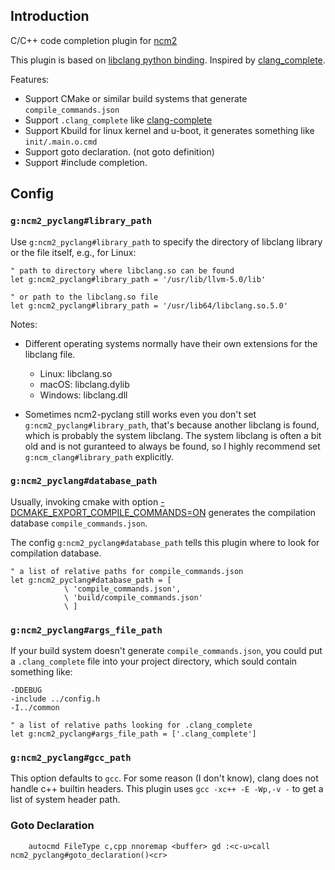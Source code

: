 
## Introduction

C/C++ code completion plugin for [ncm2](https://github.com/ncm2/ncm2)

This plugin is based on [libclang python
binding](https://github.com/llvm-mirror/clang). Inspired by
[clang_complete](https://github.com/Rip-Rip/clang_complete).

Features:

- Support CMake or similar build systems that generate `compile_commands.json`
- Support `.clang_complete` like [clang-complete](https://github.com/Rip-Rip/clang_complete)
- Support Kbuild for linux kernel and u-boot, it generates something like
  `init/.main.o.cmd`
- Support goto declaration. (not goto definition)
- Support #include completion.

## Config

### `g:ncm2_pyclang#library_path`

Use `g:ncm2_pyclang#library_path` to specify the directory of libclang library
or the file itself, e.g., for Linux:

```vim
" path to directory where libclang.so can be found
let g:ncm2_pyclang#library_path = '/usr/lib/llvm-5.0/lib'

" or path to the libclang.so file
let g:ncm2_pyclang#library_path = '/usr/lib64/libclang.so.5.0'
```

Notes:

- Different operating systems normally have their own extensions for the
  libclang file.

    - Linux: libclang.so
    - macOS: libclang.dylib
    - Windows: libclang.dll

- Sometimes ncm2-pyclang still works even you don't set
  `g:ncm2_pyclang#library_path`, that's because another libclang is found,
  which is probably the system libclang. The system libclang is often a bit
  old and is not guranteed to always be found, so I highly recommend set
  `g:ncm_clang#library_path` explicitly.

### `g:ncm2_pyclang#database_path`

Usually, invoking cmake with option
[-DCMAKE_EXPORT_COMPILE_COMMANDS=ON](https://cmake.org/cmake/help/v3.5/variable/CMAKE_EXPORT_COMPILE_COMMANDS.html)
generates the compilation database `compile_commands.json`.

The config `g:ncm2_pyclang#database_path` tells this plugin where to look for
compilation database.

```vim
" a list of relative paths for compile_commands.json
let g:ncm2_pyclang#database_path = [
            \ 'compile_commands.json',
            \ 'build/compile_commands.json'
            \ ]
```

### `g:ncm2_pyclang#args_file_path`

If your build system doesn't generate `compile_commands.json`, you could put a
`.clang_complete` file into your project directory, which sould contain
something like:

```
-DDEBUG
-include ../config.h
-I../common
```

```vim
" a list of relative paths looking for .clang_complete
let g:ncm2_pyclang#args_file_path = ['.clang_complete']
```

### `g:ncm2_pyclang#gcc_path`

This option defaults to `gcc`. For some reason (I don't know), clang does not
handle c++ builtin headers. This plugin uses `gcc -xc++ -E -Wp,-v -` to get a
list of system header path.

### Goto Declaration

```vim
    autocmd FileType c,cpp nnoremap <buffer> gd :<c-u>call ncm2_pyclang#goto_declaration()<cr>
```

